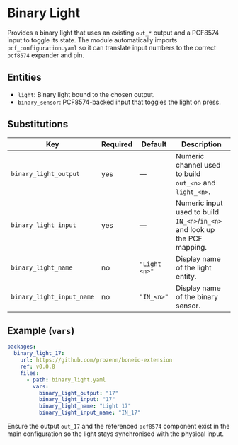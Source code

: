 # Binary Light

Provides a binary light that uses an existing `out_*` output and a PCF8574 input to toggle its state. The module automatically imports `pcf_configuration.yaml` so it can translate input numbers to the correct `pcf8574` expander and pin.

## Entities

- `light`: Binary light bound to the chosen output.
- `binary_sensor`: PCF8574-backed input that toggles the light on press.

## Substitutions

| Key                     | Required | Default            | Description                                      |
|-------------------------|----------|--------------------|--------------------------------------------------|
| `binary_light_output`   | yes      | —                  | Numeric channel used to build `out_<n>` and `light_<n>`. |
| `binary_light_input`    | yes      | —                  | Numeric input used to build `IN_<n>`/`in_<n>` and look up the PCF mapping. |
| `binary_light_name`     | no       | `"Light <n>"`      | Display name of the light entity.                |
| `binary_light_input_name` | no     | `"IN_<n>"`         | Display name of the binary sensor.               |

## Example (`vars`)

```yaml
packages:
  binary_light_17:
    url: https://github.com/prozenn/boneio-extension
    ref: v0.0.8
    files:
      - path: binary_light.yaml
        vars:
          binary_light_output: "17"
          binary_light_input: "17"
          binary_light_name: "Light 17"
          binary_light_input_name: "IN_17"
```

Ensure the output `out_17` and the referenced `pcf8574` component exist in the main configuration so the light stays synchronised with the physical input.
